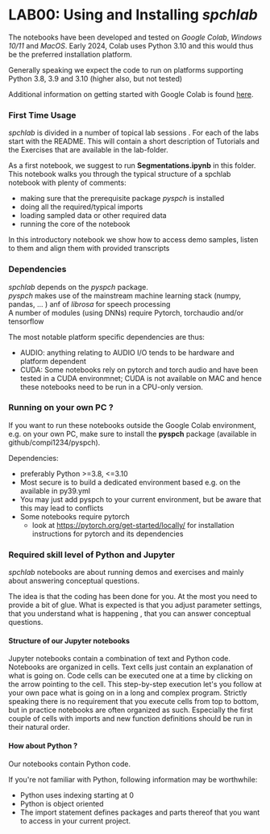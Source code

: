 # LAB00: Using and Installing *spchlab* 

The notebooks have been developed and tested on *Google Colab*, *Windows 10/11* and *MacOS*.  Early 2024, Colab uses Python 3.10 and this would thus be the preferred installation platform.

Generally speaking we expect the code to run on platforms supporting Python 3.8, 3.9 and 3.10 (higher also, but not tested)

Additional information on getting started with Google Colab is found [here](COLAB.md).   


### First Time Usage

*spchlab* is divided in a number of topical lab sessions .
For each of the labs start with the README.
This will contain a short description of Tutorials and the Exercises that are available in the lab-folder.

As a first notebook, we suggest to run  **Segmentations.ipynb** in this folder.  This notebook walks you through the typical structure of a spchlab notebook with plenty of comments:
- making sure that the prerequisite package *pyspch* is installed
- doing all the required/typical imports
- loading sampled data or other required data
- running the core of the notebook

In this introductory notebook we show how to access demo samples, listen to them and align them with provided transcripts


### Dependencies
*spchlab*  depends on the *pyspch* package.   
*pyspch* makes use of the mainstream machine learning stack (numpy, pandas, ... ) anf of *librosa* for speech processing   
A number of modules (using DNNs) require Pytorch, torchaudio and/or tensorflow

The most notable platform specific dependencies are thus:
- AUDIO: anything relating to AUDIO I/O tends to be hardware and platform dependent
- CUDA: Some notebooks rely on pytorch and torch audio and have been tested in a CUDA environmnet;  CUDA is not available on MAC and hence these notebooks need to be run in a CPU-only version. 

### Running on your own PC ?

If you want to run these notebooks outside the Google Colab environment, e.g. on your own PC,  make sure to install the **pyspch** package (available in github/compi1234/pyspch).  

Dependencies:
+ preferably Python >=3.8, <=3.10
+ Most secure is to build a dedicated environment based e.g. on the available in py39.yml 
+ You may just add pyspch to your current environment, but be aware that this may lead to conflicts
+ Some notebooks require pytorch
    - look at https://pytorch.org/get-started/locally/  for installation instructions for pytorch and its dependencies

### Required skill level of Python and Jupyter

*spchlab* notebooks are about running demos and exercises and mainly about answering conceptual questions.

The idea is that the coding has been done for you.   At the most you need to provide a bit of glue.
What is expected is that you adjust parameter settings, that you understand what is happening ,
that you can answer conceptual questions. 


#### Structure of our Jupyter notebooks
Jupyter notebooks contain a combination of text and Python code.  Notebooks are organized in cells. Text cells just contain an explanation of what is going on. Code cells can be executed one at a time by clicking on the arrow pointing to the cell. This step-by-step execution let's you follow at your own pace what is going on in a long and complex program. Strictly speaking there is no requirement that you execute cells from top to bottom, but in practice notebooks are often organized as such.  Especially the first couple of cells with imports and new function definitions should be run in their natural order.

#### How about Python ?
Our notebooks contain Python code. 

If you're not familiar with Python, following information may be worthwhile:
+ Python uses indexing starting at 0
+ Python is object oriented
+ The import statement defines packages and parts thereof that you want to access in your current  project.

